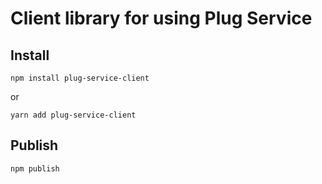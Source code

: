 # Client library for using Plug Service

## Install

`npm install plug-service-client`

or

`yarn add plug-service-client`


## Publish 

`npm publish`
